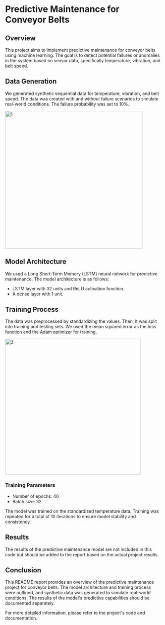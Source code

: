 # Predictive Maintenance for Conveyor Belts

## Overview
This project aims to implement predictive maintenance for conveyor belts using machine learning. The goal is to detect potential failures or anomalies in the system based on sensor data, specifically temperature, vibration, and belt speed.

## Data Generation
We generated synthetic sequential data for temperature, vibration, and belt speed. The data was created with and without failure scenarios to simulate real-world conditions. The failure probability was set to 10%.

<img width="443" alt="1" src="https://github.com/Rustam64/AI/assets/83468895/17741b26-e5a5-443e-a143-bd69d7ee60ad">

## Model Architecture
We used a Long Short-Term Memory (LSTM) neural network for predictive maintenance. The model architecture is as follows:
- LSTM layer with 32 units and ReLU activation function.
- A dense layer with 1 unit.

## Training Process
The data was preprocessed by standardizing the values. Then, it was split into training and testing sets. We used the mean squared error as the loss function and the Adam optimizer for training.

<img width="438" alt="2" src="https://github.com/Rustam64/AI/assets/83468895/581d943a-eec3-4019-b9b2-bd9b8797d15e">


### Training Parameters
- Number of epochs: 40
- Batch size: 32

The model was trained on the standardized temperature data. Training was repeated for a total of 10 iterations to ensure model stability and consistency.

## Results
The results of the predictive maintenance model are not included in this code but should be added to the report based on the actual project results.

## Conclusion
This README report provides an overview of the predictive maintenance project for conveyor belts. The model architecture and training process were outlined, and synthetic data was generated to simulate real-world conditions. The results of the model's predictive capabilities should be documented separately.

For more detailed information, please refer to the project's code and documentation.
